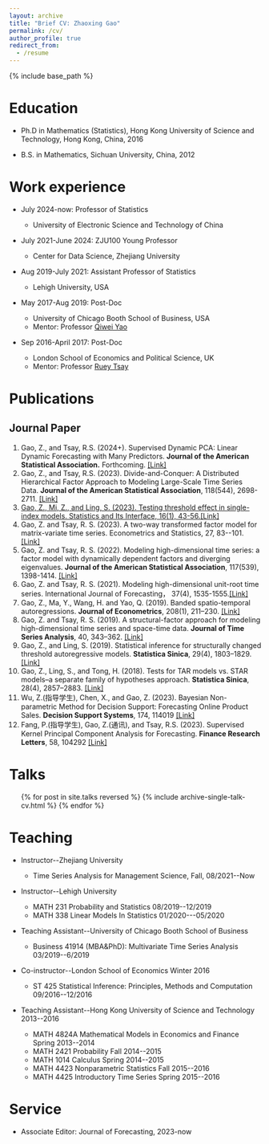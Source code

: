 ```yaml
---
layout: archive
title: "Brief CV: Zhaoxing Gao"
permalink: /cv/
author_profile: true
redirect_from:
  - /resume
---
```


{% include base_path %}

Education
======
* Ph.D in Mathematics (Statistics), Hong Kong University of Science and Technology, Hong Kong, China, 2016

* B.S. in Mathematics, Sichuan University, China, 2012

Work experience
======
* July 2024-now: Professor of Statistics
  * University of Electronic Science and Technology of China


* July 2021-June 2024: ZJU100 Young Professor
  * Center for Data Science, Zhejiang University
    

* Aug 2019-July 2021: Assistant Professor of Statistics
  * Lehigh University, USA
    

* May 2017-Aug 2019: Post-Doc
  * University of Chicago Booth School of Business, USA
  * Mentor: Professor [Qiwei Yao](https://stats.lse.ac.uk/q.yao/)

* Sep 2016-April 2017: Post-Doc
  * London School of Economics and Political Science, UK
  * Mentor: Professor [Ruey Tsay](https://www.chicagobooth.edu/faculty/emeriti/ruey-s-tsay)
  


Publications
======
## Journal Paper

<ol>
<li>Gao, Z., and Tsay, R.S. (2024+). Supervised Dynamic PCA: Linear Dynamic Forecasting with Many Predictors. <strong>Journal of the American Statistical Association.</strong> Forthcoming. <a href="https://www.tandfonline.com/doi/full/10.1080/01621459.2024.2370592">[Link]</a></li> 
<li>Gao, Z., and Tsay, R.S. (2023). Divide-and-Conquer: A Distributed Hierarchical Factor Approach to Modeling Large-Scale Time Series Data. <strong>Journal of the American Statistical Association</strong>, 118(544), 2698-2711. <a href="https://www.tandfonline.com/doi/abs/10.1080/01621459.2022.2071279">[Link]</li>
<li>Gao, Z., Mi, Z., and Ling, S. (2023). Testing threshold effect in single-index models.  Statistics and Its Interface, 16(1), 43-56.<a href="https://www.intlpress.com/site/pub/pages/journals/items/sii/content/vols/0016/0001/a004/index.php">[Link]</a> </li>
<li>Gao, Z. and Tsay, R. S. (2023). A two-way transformed factor model for matrix-variate time series.  Econometrics and Statistics, 27, 83--101. <a href="https://www.sciencedirect.com/science/article/abs/pii/S2452306221001027">[Link]</a> </li>
<li>Gao, Z. and Tsay, R. S. (2022). Modeling high-dimensional time series: a factor model with dynamically dependent factors and diverging eigenvalues. <strong>Journal of the American Statistical Association</strong>, 117(539), 1398-1414. <a href="https://www.tandfonline.com/doi/abs/10.1080/01621459.2020.1862668">[Link]</a></li>
<li>Gao, Z. and Tsay, R. S. (2021). Modeling high-dimensional unit-root time series. International Journal of Forecasting， 37(4), 1535-1555.<a href="https://www.sciencedirect.com/science/article/abs/pii/S0169207020301497">[Link]</a></li>
<li>Gao, Z., Ma, Y., Wang, H. and Yao, Q. (2019). Banded spatio-temporal autoregressions. <strong>Journal of Econometrics</strong>, 208(1), 211–230. <a href="https://www.sciencedirect.com/science/article/abs/pii/S0304407618301775">[Link]</a></li>
<li>Gao, Z. and Tsay, R. S. (2019). A structural-factor approach for modeling high-dimensional time series and space-time data. <strong>Journal of Time Series Analysis</strong>, 40, 343–362. <a href="https://onlinelibrary.wiley.com/doi/abs/10.1111/jtsa.12466">[Link]</a> </li>
<li>Gao, Z., and Ling, S. (2019). Statistical inference for structurally changed threshold autoregressive models. <strong>Statistica Sinica</strong>, 29(4), 1803–1829. <a href="https://www.jstor.org/stable/26787507">[Link]</a></li>
<li>Gao, Z., Ling, S., and Tong, H. (2018). Tests for TAR models vs. STAR models–a separate family of hypotheses approach. <strong>Statistica Sinica</strong>, 28(4), 2857–2883. <a href="https://www.jstor.org/stable/26511241">[Link]</a></li>
<li>Wu, Z.(指导学生), Chen, X., and Gao, Z. (2023). Bayesian Non-parametric Method for Decision Support: Forecasting Online Product Sales. <strong>Decision Support Systems</strong>, 174, 114019 <a href="https://www.sciencedirect.com/science/article/abs/pii/S0167923623000945">[Link]</a></li>
<li>Fang, P.(指导学生), Gao, Z.(通讯), and Tsay, R.S. (2023). Supervised Kernel Principal Component Analysis for Forecasting. <strong>Finance Research Letters</strong>, 58, 104292 <a href="https://www.sciencedirect.com/science/article/abs/pii/S1544612323006645">[Link]</a></li>
</ol>
 
  
Talks
======
  <ul>{% for post in site.talks reversed %}
    {% include archive-single-talk-cv.html  %}
  {% endfor %}</ul>
  
Teaching
======
 * Instructor--Zhejiang University
   * Time Series Analysis for Management Science, Fall, 08/2021--Now
   
 * Instructor--Lehigh University
   * MATH 231 Probability and Statistics  08/2019--12/2019
   * MATH 338 Linear Models In Statistics 01/2020---05/2020

 * Teaching Assistant--University of Chicago Booth School of Business
   * Business 41914 (MBA\&PhD): Multivariate Time Series Analysis 03/2019--6/2019


 * Co-instructor--London School of Economics Winter 2016
   * ST 425 Statistical Inference: Principles, Methods and Computation 09/2016--12/2016
 
 * Teaching Assistant--Hong Kong University of Science and Technology  2013--2016
   * MATH 4824A Mathematical Models in Economics and Finance Spring 2013--2014
   * MATH 2421 Probability  Fall 2014--2015
   * MATH 1014 Calculus Spring 2014--2015
   * MATH 4423 Nonparametric Statistics Fall 2015--2016
   * MATH 4425 Introductory Time Series  Spring 2015--2016

  
Service
======
* Associate Editor: Journal of Forecasting, 2023-now
